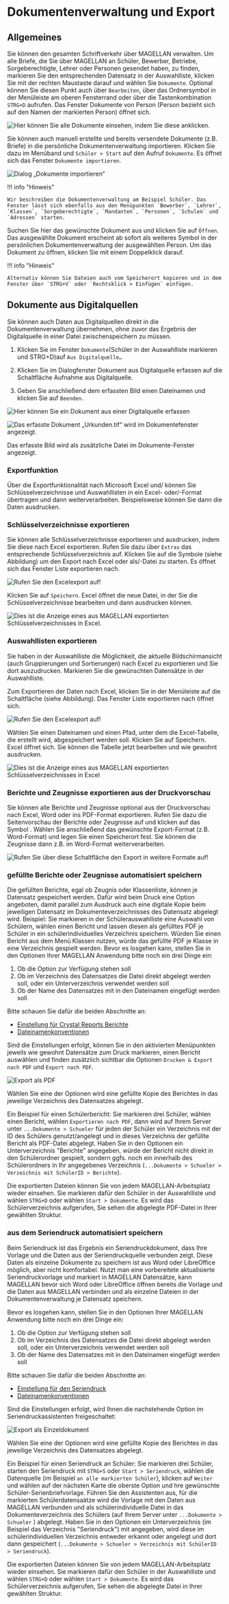 # Dokumentenverwaltung und Export

## Allgemeines

Sie können den gesamten Schriftverkehr über MAGELLAN verwalten. Um alle Briefe, die Sie über MAGELLAN an Schüler, Bewerber, Betriebe, Sorgeberechtigte, Lehrer oder Personen gesendet haben, zu finden, markieren Sie den entsprechenden Datensatz in der Auswahlliste, klicken Sie mit der rechten Maustaste darauf und wählen Sie `Dokumente`. Optional können Sie diesen Punkt auch über `Bearbeiten`, über das Ordnersymbol in der Menüleiste am oberen Fensterrand oder über die Tastenkombination `STRG+D` aufrufen. Das Fenster Dokumente von Person (Person bezieht sich auf den Namen der markierten Person) öffnet sich.

![Hier können Sie alle Dokumente einsehen, indem Sie diese anklicken.](/assets/images/seriendruck/seriendruck13.png)

Sie können auch manuell erstellte und bereits versendete Dokumente (z.B. Briefe) in die persönliche Dokumentenverwaltung importieren. Klicken Sie dazu im Menüband und `Schüler > Start` auf den Aufruf `Dokumente`. Es öffnet sich das Fenster `Dokumente importieren`.

![Dialog „Dokumente importieren“](/assets/images/seriendruck/seriendruck15.png)

!!! info "Hinweis"

	Wir beschreiben die Dokumentenverwaltung am Beispiel Schüler. Das Fenster lässt sich ebenfalls aus den Menüpunkten `Bewerber`, `Lehrer`, `Klassen`, `Sorgeberechtigte`, `Mandanten`, `Personen`, `Schulen` und `Adressen` starten.

Suchen Sie hier das gewünschte Dokument aus und klicken Sie auf `Öffnen`. Das ausgewählte Dokument erscheint ab sofort als weiteres Symbol in der persönlichen Dokumentenverwaltung der ausgewählten Person. Um das Dokument zu öffnen, klicken Sie mit einem Doppelklick darauf.

!!! info "Hinweis"

	Alternativ können Sie Dateien auch vom Speicherort kopieren und in dem Fenster über `STRG+V` oder `Rechtsklick > Einfügen` einfügen.

## Dokumente aus Digitalquellen

Sie können auch Daten aus Digitalquellen direkt in die Dokumentenverwaltung übernehmen, ohne zuvor das Ergebnis der Digitalquelle in einer Datei zwischenspeichern zu müssen. 

1. Klicken Sie im Fenster `Dokumente`(Schüler in der Auswahlliste markieren und STRG+D)auf `Aus Digitalquelle…`

2. Klicken Sie im Dialogfenster Dokument aus Digitalquelle erfassen auf die Schaltfläche Aufnahme aus Digitalquelle.

3. Geben Sie anschließend dem erfassten Bild einen Dateinamen und klicken Sie auf `Beenden`.

![Hier können Sie ein Dokument aus einer Digitalquelle erfassen](/assets/images/seriendruck/seriendruck16.png)

![Das erfasste Dokument „Urkunden.tif“ wird im Dokumentefenster angezeigt.](/assets/images/seriendruck/seriendruck17.png)

Das erfasste Bild wird als zusätzliche Datei im Dokumente-Fenster angezeigt.

### Exportfunktion

Über die Exportfunktionalität nach Microsoft Excel und/ können Sie Schlüsselverzeichnisse und Auswahllisten in ein Excel- oder/-Format übertragen und dann weiterverarbeiten. Beispielsweise können Sie dann die Daten ausdrucken.

### Schlüsselverzeichnisse exportieren

Sie können alle Schlüsselverzeichnisse exportieren und ausdrucken, indem Sie diese nach Excel exportieren. Rufen Sie dazu über `Extras` das entsprechende Schlüsselverzeichnis auf. Klicken Sie auf die Symbole (siehe Abbildung) um den Export nach Excel oder als/-Datei zu starten. Es öffnet sich das Fenster Liste exportieren nach.

![Rufen Sie den Excelexport auf!](/assets/images/seriendruck/seriendruck18.1.png)

Klicken Sie auf `Speichern`. Excel öffnet die neue Datei, in der Sie die Schlüsselverzeichnisse bearbeiten und dann ausdrucken können.

![Dies ist die Anzeige eines aus MAGELLAN exportierten Schlüsselverzeichnisses in Excel.](/assets/images/seriendruck/seriendruck19.png)

### Auswahllisten exportieren

Sie haben in der Auswahlliste die Möglichkeit, die aktuelle Bildschirmansicht (auch Gruppierungen und Sortierungen) nach Excel zu exportieren und Sie dort auszudrucken. Markieren Sie die gewünschten Datensätze in der Auswahlliste. 

Zum Exportieren der Daten nach Excel, klicken Sie in der Menüleiste auf die Schaltfläche (siehe Abbildung). Das Fenster Liste exportieren nach öffnet sich.

![Rufen Sie den Excelexport auf!](/assets/images/seriendruck/seriendruck18.3.png)

Wählen Sie einen Dateinamen und einen Pfad, unter dem die Excel-Tabelle, die erstellt wird, abgespeichert werden soll. Klicken Sie auf Speichern. Excel öffnet sich. Sie können die Tabelle jetzt bearbeiten und wie gewohnt ausdrucken.

![Dies ist die Anzeige eines aus MAGELLAN exportierten Schlüsselverzeichnisses in Excel](/assets/images/seriendruck/seriendruck21.png)

### Berichte und Zeugnisse exportieren aus der Druckvorschau

Sie können alle Berichte und Zeugnisse optional aus der Druckvorschau nach Excel, Word oder ins PDF-Format exportieren. Rufen Sie dazu die Seitenvorschau der Berichte oder Zeugnisse auf und klicken auf das Symbol  . Wählen Sie anschließend das gewünschte Export-Format (z.B. Word-Format) und legen Sie einen Speicherort fest. Sie können die Zeugnisse dann z.B. im Word-Format weiterverarbeiten.

![Rufen Sie über diese Schaltfläche den Export in weitere Formate auf!](/assets/images/seriendruck/seriendruck22.png)

### gefüllte Berichte oder Zeugnisse automatisiert speichern

Die gefüllten Berichte, egal ob Zeugnis oder Klassenliste, können je Datensatz gespeichert werden.
Dafür wird beim Druck eine Option angeboten, damit parallel zum Ausdruck auch eine digitale Kopie beim jeweiligen Datensatz im Dokumenteverzeichnisses des Datensatz abgelegt wird.
Beispiel: Sie markieren in der Schülerauswahlliste eine Auswahl von Schülern, wählen einen Bericht und lassen diesen als gefülltes PDF je Schüler in ein schülerindividuelles Verzeichnis speichern.
Würden Sie einen Bericht aus dem Menü Klassen nutzen, würde das gefüllte PDF je Klasse in eine Verzeichnis gespielt werden.
Bevor es losgehen kann, stellen Sie in den Optionen Ihrer MAGELLAN Anwendung bitte noch ein drei Dinge ein:

1. Ob die Option zur Verfügung stehen soll
2. Ob im Verzeichnis des Datensatzes die Datei direkt abgelegt werden soll, oder ein Unterverzeichnis verwendet werden soll
3. Ob der Name des Datensatzes mit in den Dateinamen eingefügt werden soll

Bitte schauen Sie dafür die beiden Abschnitte an:
* [Einstellung für Crystal Reports Berichte](https://doc.magellan.stueber.de/schulverwaltung/admin/preferences/#einstellung-fur-crystal-reports-berichte)
*  [Dateinamenkonventionen](https://doc.magellan.stueber.de/schulverwaltung/admin/preferences/#dateinamenkonventionen)

Sind die Einstellungen erfolgt, können Sie in den aktivierten Menüpunkten jeweils wie gewohnt Datensätze zum Druck markieren, einen Bericht auswählen und finden zusätzlich sichtbar die Optionen `Drucken & Export nach PDF` und `Export nach PDF`.

![Export als PDF](/assets/images/export/001.png)

Wählen Sie eine der Optionen wird eine gefüllte Kopie des Berichtes in das jeweilige Verzeichnis des Datensatzes abgelegt.

Ein Beispiel für einen Schülerbericht: 
Sie markieren drei Schüler, wählen einen Bericht, wählen `Exportieren nach PDF`, dann wird auf Ihrem Server unter `...Dokumente > Schueler` für jeden der Schüler ein Verzeichnis mit der ID des Schülers genutzt/angelegt und in dieses Verzeichnis der gefüllte Bericht als PDF-Datei abgelegt. Haben Sie in den Optionen ein Unterverzeichnis "Berichte" angegeben, würde der Bericht nicht direkt in den Schülerordner gespielt, sondern ggfs. noch ein innerhalb des Schülerordners in Ihr angegebenes Verzeichnis (`...Dokumente > Schueler > Verzeichnis mit SchülerID > Berichte`).

Die exportierten Dateien können Sie von jedem MAGELLAN-Arbeitsplatz wieder einsehen. Sie markieren dafür den Schüler in der Auswahlliste und wählen `STRG+D` oder wählen `Start > Dokumente`. Es wird das Schülerverzeichnis aufgerufen, Sie sehen die abgelegte PDF-Datei in Ihrer gewählten Struktur.

### aus dem Seriendruck automatisiert speichern

Beim Seriendruck ist das Ergebnis ein Seriendruckdokument, dass Ihre Vorlage und die Daten aus der Seriendruckquelle verbunden zeigt. Diese Daten als einzelne Dokumente zu speichern ist aus Word oder LibreOffice möglich, aber nicht komfortabel.
Nutzt man eine vorbereitete aktualisierte Seriendruckvorlage und markiert in MAGELLAN Datensätze, kann MAGELLAN bevor sich Word oder LibreOffice öffnen bereits die Vorlage und die Daten aus MAGELLAN verbinden und als einzelne Dateien in der Dokumentenverwaltung je Datensatz speichern.

Bevor es losgehen kann, stellen Sie in den Optionen Ihrer MAGELLAN Anwendung bitte noch ein drei Dinge ein:

1. Ob die Option zur Verfügung stehen soll
2. Ob im Verzeichnis des Datensatzes die Datei direkt abgelegt werden soll, oder ein Unterverzeichnis verwendet werden soll
3. Ob der Name des Datensatzes mit in den Dateinamen eingefügt werden soll

Bitte schauen Sie dafür die beiden Abschnitte an:

* [Einstellung für den Seriendruck](https://doc.magellan.stueber.de/schulverwaltung/admin/preferences/#einstellung-fur-den-seriendruck)
* [Dateinamenkonventionen](https://doc.magellan.stueber.de/schulverwaltung/admin/preferences/#dateinamenkonventionen)

Sind die Einstellungen erfolgt, wird Ihnen die nachstehende Option im Seriendruckassistenten freigeschaltet:

![Export als Einzeldokument](/assets/images/export/002.png)

Wählen Sie eine der Optionen wird eine gefüllte Kopie des Berichtes in das jeweilige Verzeichnis des Datensatzes abgelegt.

Ein Beispiel für einen Seriendruck an Schüler: 
Sie markieren drei Schüler, starten den Seriendruck mit `STRG+S` oder `Start > Seriendruck`, wählen die Datenquelle (im Beispiel `an alle markierten Schüler`), klicken auf `Weiter` und wählen auf der nächsten Karte die oberste Option und hre gewünschte Schüler-Serienbriefvorlage. Führen Sie den Assistenten aus, für die markierten Schülerdatensaätze wird die Vorlage mit den Daten aus MAGELLAN verbunden und als schülerindividuelle Datei in das Dokumenteverzeichnis des Schülers (auf Ihrem Server unter `...Dokumente > Schueler` ) abgelegt. Haben Sie in den Optionen ein Unterverzeichnis (im Beispiel das Verzeichnis "Seriendruck") mit angegeben, wird diese im schülerindividuellen Verzeichnis entweder erkannt oder angelegt und dort dann gespeichert (`...Dokumente > Schueler > Verzeichnis mit SchülerID > Seriendruck`). 

Die exportierten Dateien können Sie von jedem MAGELLAN-Arbeitsplatz wieder einsehen. Sie markieren dafür den Schüler in der Auswahlliste und wählen `STRG+D` oder wählen `Start > Dokumente`. Es wird das Schülerverzeichnis aufgerufen, Sie sehen die abgelegte Datei in Ihrer gewählten Struktur.

